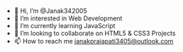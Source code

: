 - 👋 Hi, I’m @Janak342005
- 👀 I’m interested in Web Development
- 🌱 I’m currently learning JavaScript
- 💞️ I’m looking to collaborate on HTML5 & CSS3 Projects
- 📫 How to reach me janakprajapati3405@outlook.com

<!---
Janak342005/Janak342005 is a ✨ special ✨ repository because its `README.md` (this file) appears on your GitHub profile.
You can click the Preview link to take a look at your changes.
--->
